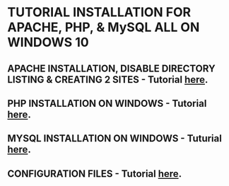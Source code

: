 # TUTORIAL INSTALLATION FOR APACHE, PHP, & MySQL ALL ON WINDOWS 10  

## APACHE INSTALLATION, DISABLE DIRECTORY LISTING & CREATING 2 SITES - Tutorial [here](/APACHE).  

## PHP INSTALLATION ON WINDOWS - Tutorial [here](/PHP).

## MYSQL INSTALLATION ON WINDOWS - Tuturial [here](/MYSQL).  

## CONFIGURATION FILES - Tutorial [here](/apacheConfigFiles).  


 
 
 
 
